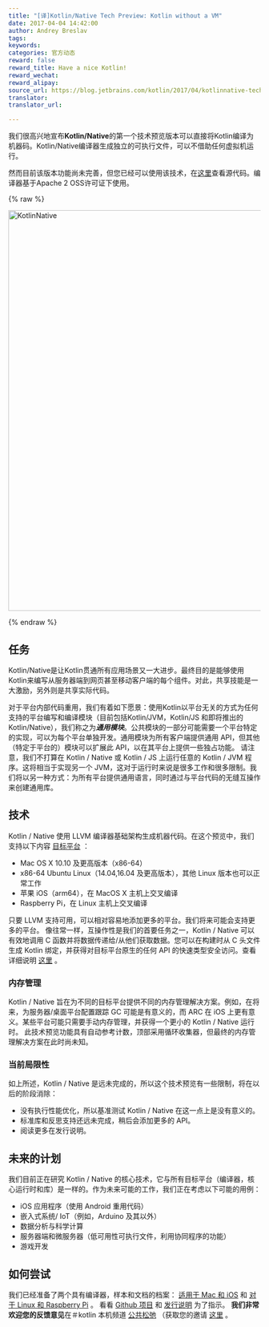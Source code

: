 ```yaml
---
title: "[译]Kotlin/Native Tech Preview: Kotlin without a VM"
date: 2017-04-04 14:42:00
author: Andrey Breslav
tags:
keywords:
categories: 官方动态
reward: false
reward_title: Have a nice Kotlin!
reward_wechat:
reward_alipay:
source_url: https://blog.jetbrains.com/kotlin/2017/04/kotlinnative-tech-preview-kotlin-without-a-vm/  
translator:  
translator_url:  

---
```


我们很高兴地宣布**Kotlin/Native**的第一个技术预览版本可以直接将Kotlin编译为机器码。Kotlin/Native编译器生成独立的可执行文件，可以不借助任何虚拟机运行。  

然而目前该版本功能尚未完善，但您已经可以使用该技术，在[这里](https://github.com/JetBrains/kotlin-native/)查看源代码。编译器基于Apache 2 OSS许可证下使用。

{% raw %}
<p><img alt="KotlinNative" class="alignnone size-full wp-image-4889" src="https://d3nmt5vlzunoa1.cloudfront.net/kotlin/files/2017/04/KotlinNative.png" width="800"/><br/>
<span id="more-4862"></span></p>
{% endraw %}

## 任务

Kotlin/Native是让Kotlin贯通所有应用场景又一大进步。最终目的是能够使用Kotlin来编写从服务器端到网页甚至移动客户端的每个组件。对此，共享技能是一大激励，另外则是共享实际代码。  

对于平台内部代码重用，我们有着如下愿景：使用Kotlin以平台无关的方式为任何支持的平台编写和编译模块（目前包括Kotlin/JVM，Kotlin/JS 和即将推出的Kotlin/Native），我们称之为***通用模块***。公共模块的一部分可能需要一个平台特定的实现，可以为每个平台单独开发。通用模块为所有客户端提供通用 API，但其他（特定于平台的）模块可以扩展此 API，以在其平台上提供一些独占功能。
请注意，我们不打算在 Kotlin / Native 或 Kotlin / JS 上运行任意的 Kotlin / JVM 程序。这将相当于实现另一个 JVM，这对于运行时来说是很多工作和很多限制。我们将以另一种方式：为所有平台提供通用语言，同时通过与平台代码的无缝互操作来创建通用库。
## 技术

Kotlin / Native 使用 LLVM 编译器基础架构生成机器代码。在这个预览中，我们支持以下内容 [目标平台](https://github.com/JetBrains/kotlin-native/blob/v0.1.0/RELEASE_NOTES.md#supported-platforms) ：

* Mac OS X 10.10 及更高版本（x86-64）
* x86-64 Ubuntu Linux（14.04,16.04 及更高版本），其他 Linux 版本也可以正常工作
* 苹果 iOS（arm64），在 MacOS X 主机上交叉编译
* Raspberry Pi，在 Linux 主机上交叉编译

只要 LLVM 支持可用，可以相对容易地添加更多的平台。我们将来可能会支持更多的平台。
像往常一样，互操作性是我们的首要任务之一，Kotlin / Native 可以有效地调用 C 函数并将数据传递给/从他们获取数据。您可以在构建时从 C 头文件生成 Kotlin 绑定，并获得对目标平台原生的任何 API 的快速类型安全访问。查看详细说明 [这里](https://github.com/JetBrains/kotlin-native/blob/v0.1.0/INTEROP.md) 。
### 内存管理

Kotlin / Native 旨在为不同的目标平台提供不同的内存管理解决方案。例如，在将来，为服务器/桌面平台配置跟踪 GC 可能是有意义的，而 ARC 在 iOS 上更有意义。某些平台可能只需要手动内存管理，并获得一个更小的 Kotlin / Native 运行时。
此技术预览功能具有自动参考计数，顶部采用循环收集器，但最终的内存管理解决方案在此时尚未知。
### 当前局限性

如上所述，Kotlin / Native 是远未完成的，所以这个技术预览有一些限制，将在以后的阶段消除：

* 没有执行性能优化，所以基准测试 Kotlin / Native 在这一点上是没有意义的。
* 标准库和反思支持还远未完成，稍后会添加更多的 API。
* 阅读更多在发行说明。

## 未来的计划

我们目前正在研究 Kotlin / Native 的核心技术，它与所有目标平台（编译器，核心运行时和库）是一样的。作为未来可能的工作，我们正在考虑以下可能的用例：

* iOS 应用程序（使用 Android 重用代码）
* 嵌入式系统/ IoT（例如，Arduino 及其以外）
* 数据分析与科学计算
* 服务器端和微服务器（低可用性可执行文件，利用协同程序的功能）
* 游戏开发

## 如何尝试

我们已经准备了两个具有编译器，样本和文档的档案： [适用于 Mac 和 iOS](http://download.jetbrains.com/kotlin/native/kotlin-native-macos-0.1.tar.gz) 和 [对于 Linux 和 Raspberry Pi](http://download.jetbrains.com/kotlin/native/kotlin-native-linux-0.1.tar.gz) 。
看看 [Github 项目](https://github.com/JetBrains/kotlin-native) 和 [发行说明](https://github.com/JetBrains/kotlin-native/blob/v0.1.0/RELEASE_NOTES.md) 为了指示。
**我们非常欢迎您的反馈意见**在＃kotlin 本机频道 [公共松弛](https://kotlinlang.slack.com) （获取您的邀请 [这里](http://slack.kotl.in) 。
